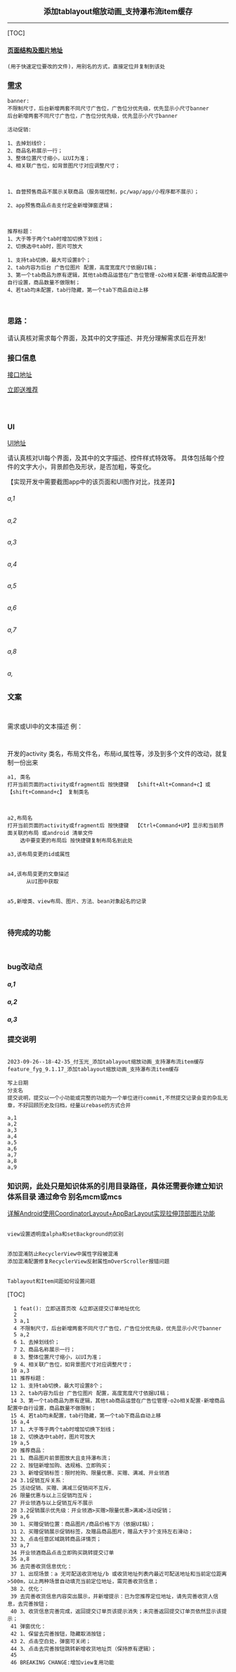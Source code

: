 

<center><big><b> 添加tablayout缩放动画_支持瀑布流item缓存 </b></big></center>


------



[TOC]


#### [页面结构及图片地址]()



```
(用于快速定位要改的文件)，用别名的方式，直接定位并复制到该处

```



### [需求](http://localhost:63342/hdtyi8ly6zpl9km61jh7k6xk9eit3all1lfxh/jiuxian_studio/doc/1%E7%89%88%E6%9C%AC/%E9%85%92%E4%BB%99%E5%AE%98%E7%BD%91app/9.1.17/9.1.17%E7%89%88%E6%9C%AC%E6%80%BB%E7%BB%93/APP:%E5%B0%8F%E7%A8%8B%E5%BA%8F:%E6%96%B0%E5%AE%A2%E6%B4%BB%E5%8A%A8%E9%9C%80%E6%B1%82_v2/index.html#lh=1&id=9b6owo&p=app9_1_17%E7%89%88%E6%9C%AC_%E5%B0%8F%E7%A8%8B%E5%BA%8F%E9%9C%80%E6%B1%82)



```
banner:
不限制尺寸，后台新增两套不同尺寸广告位，广告位分优先级，优先显示小尺寸banner
后台新增两套不同尺寸广告位，广告位分优先级，优先显示小尺寸banner

活动促销:

1、去掉划线价；
2、商品名称展示一行；
3、整体位置尺寸缩小，以UI为准；
4、相关联广告位，如背景图尺寸对应调整尺寸；



1、自营预售商品不展示关联商品（服务端控制，pc/wap/app/小程序都不展示）；

2、app预售商品点击支付定金新增弹窗逻辑；



推荐标题：
1、大于等于两个tab时增加切换下划线；
2、切换选中tab时，图片可放大

1、支持tab切换，最大可设置8个；
2、tab内容为后台 广告位图片 配置，高度宽度尺寸依据UI稿；
3、第一个tab商品为原有逻辑，其他tab商品运营在广告位管理-o2o相关配置-新增商品配置中自行设置，商品数量不做限制；
4、若tab均未配置，tab行隐藏，第一个tab下商品自动上移



```





### 思路：
请认真核对需求每个界面，及其中的文字描述、并充分理解需求后在开发!



### 接口信息



[接口地址]()

[立即送推荐](http://showdoc.9ijx.com/index.php?s=/43&page_id=797)


```



```




### UI

[UI地址](https://lanhuapp.com/web/#/item/project/stage?tid=2bfe6305-22be-4657-8002-077892423dbe&pid=ade3e812-abd9-4f88-85f4-8492cf94f2f8)



请认真核对UI每个界面，及其中的文字描述、控件样式特效等。
具体包括每个控件的文字大小，背景颜色及形状，是否加粗，等变化。

【实现开发中需要截图app中的该页面和UI图作对比，找差异】


###### a,1
###### a,2
###### a,3
###### a,4
###### a,5
###### a,6
###### a,7
###### a,8
###### a,




### 文案


```


```



需求或UI中的文本描述 例：
```


```




开发的activity 类名，布局文件名，布局id,属性等，涉及到多个文件的改动，就复制一份出来
```
a1, 类名
打开当前页面的activity或fragment后 按快捷键  【shift+Alt+Command+c】或【shift+Command+c】 复制类名



a2,布局名
打开当前页面的activity或fragment后 按快捷键  【Ctrl+Command+UP】显示和当前界面关联的布局 或android 清单文件
    选中要变更的布局后 按快捷键复制布局名到此处

a3,该布局变更的id或属性


a4,该布局变更的文章描述
      从UI图中获取


a5,新增类、view布局、图片、方法、bean对象起名的记录



```


### 待完成的功能


```


```





### bug改动点


##### a,1
[]()




##### a,2
[]()




##### a,3
[]()




### 提交说明

```

2023-09-26--18-42-35_付玉光_添加tablayout缩放动画_支持瀑布流item缓存
feature_fyg_9.1.17_添加tablayout缩放动画_支持瀑布流item缓存

写上日期
分支名
提交说明，提交以一个小功能或完整的功能为一个单位进行commit,不然提交记录会变的杂乱无章，不好回顾历史及归档，经量以rebase的方式合并

a,1
a,2
a,3
a,4
a,5
a,6
a,7
a,8
a,9

```




### 知识网，此处只是知识体系的引用目录路径，具体还需要你建立知识体系目录 通过命令 别名mcm或mcs

[]()

[]()

[详解Android使用CoordinatorLayout+AppBarLayout实现拉伸顶部图片功能](https://cloud.tencent.com/developer/article/1719434)









```

view设置透明度alpha和setBackground的区别


添加混淆防止RecyclerView中属性字段被混淆
添加混淆配置修复RecyclerView反射属性mOverScroller报错问题


Tablayout和Item间距如何设置问题
```












[TOC]









































```
  1 feat(): 立即送首页改 &立即送提交订单地址优化                                                                                                                                               
  2 
  3 a,1
  4 不限制尺寸，后台新增两套不同尺寸广告位，广告位分优先级，优先显示小尺寸banner
  5 a,2
  6 1、去掉划线价；
  7 2、商品名称展示一行；
  8 3、整体位置尺寸缩小，以UI为准；
  9 4、相关联广告位，如背景图尺寸对应调整尺寸；
 10 a,3
 11 推荐标题：
 12 1、支持tab切换，最大可设置8个；
 13 2、tab内容为后台 广告位图片 配置，高度宽度尺寸依据UI稿；
 14 3、第一个tab商品为原有逻辑，其他tab商品运营在广告位管理-o2o相关配置-新增商品配置中自行设置，商品数量不做限制；
 15 4、若tab均未配置，tab行隐藏，第一个tab下商品自动上移
 16 a,4
 17 1、大于等于两个tab时增加切换下划线；
 18 2、切换选中tab时，图片可放大
 19 a,5
 20 推荐商品：
 21 1、商品图片前景图放大且支持瀑布流；
 22 2、按钮新增加购、选规格、立即购买；
 23 3、新增促销标签：限时抢购、限量优惠、买赠、满减、开业领酒
 24 3.1促销互斥关系：
 25 活动促销、买赠、满减三促销间不互斥，
 26 限量优惠与以上三促销均互斥；
 27 开业领酒与以上促销互斥不展示
 28 3.2促销展示优先级：开业领酒>买赠>限量优惠>满减>活动促销；
 29 a,6
 30 1、买赠促销位置：商品图片/商品价格下方（依据UI稿）；
 31 2、买赠促销展示促销标签，及赠品商品图片，赠品大于3个支持左右滑动；
 32 3、点击任意区域跳转商品详情页；
 33 a,7
 34 开业领酒商品点击立即购买跳转提交订单
 35 a,8
 36 去完善收货信息优化：
 37 1、出现场景：a 无可配送收货地址/b 或收货地址列表内最近可配送地址和当前定位距离>500m，以上两种场景自动填充当前定位地址，需完善收货信息；
 38 2、优化：
 39 去完善收货信息内容突出展示，并新增提示：已为您推荐定位地址，请先完善收货人信息，去完善按钮；
 40 3、收货信息完善完成，返回提交订单页该提示消失；未完善返回提交订单页依然显示该提示；
 41 弹窗优化：
 42 1、保留去完善按钮，隐藏取消按钮；
 43 2、点击空白处，弹窗可关闭；
 44 3、点击去完善按钮跳转新增收货地址页（保持原有逻辑）；
 45 
 46 BREAKING CHANGE:增加view复用功能
 
 
 
 
 
 
 
 
 
 
 
 
 
 
//                            PreSellParam preSellParam = new PreSellParam();
//                            preSellParam.isPreSell = mProductDetail.isPreSellProduct() ? "1" : "0";
//                            preSellParam.mProductId = String.valueOf(mProductDetail.mProId);
//                            preSellParam.buyNum = String.valueOf(getChoiceNumber());
//                            String shopId = mProductDetail.mShopBean != null ? String.valueOf(mProductDetail.mShopBean.shopId) : null;
//                            int xinkeType = mProductDetail.mXinKeType;
//                            int isReservation = 0;
//                            if (mProductDetail.isReservationProduct()) {
//                                isReservation = 1;
//                            }
//                            if (mProductDetail.isO2OReservationProduct()) {
//                                isReservation = 2;
//                            }
//
//                            gotoOrderCommitActivity(null, preSellParam, false, null, isReservation, mLiveId, mAnchorId, shopId, xinkeType);







storeDetail.mCode == 9




private void buy(int num) {

 
 
```

